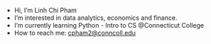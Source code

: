 - Hi, I’m Linh Chi Pham 
- I’m interested in data analytics, economics and finance.
- I’m currently learning Python - Intro to CS @Connecticut College
- How to reach me: cpham2@conncoll.edu
